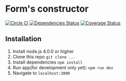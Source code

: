 # Form's constructor

[![Circle CI](https://circleci.com/gh/SeqviriouM/forms-constructor.svg?style=svg)](https://circleci.com/gh/SeqviriouM/forms-constructor)
[![Dependencies Status](https://david-dm.org/SeqviriouM/forms-constructor.svg)](https://david-dm.org/SeqviriouM/forms-constructor)
[![Coverage Status](https://coveralls.io/repos/github/SeqviriouM/forms-constructor/badge.svg?branch=master)](https://coveralls.io/github/SeqviriouM/forms-constructor?branch=master)

## Installation

1. Install node.js 4.0.0 or higher
2. Clone this repo `git clone ...`
3. Install dependencies `npm install`
4. Run app(for development only yet): `npm run dev`
5. Navigate to `localhost:3000`
